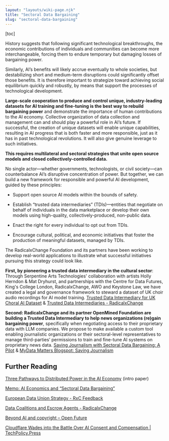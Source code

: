 ```yaml
---
layout: "layouts/wiki-page.njk"
title: "Sectoral Data Bargaining"
slug: "sectoral-data-bargaining"
---
```

[toc]

History suggests that following significant technological breakthroughs, the economic contributions of individuals and communities can become more interchangeable, forcing them to endure temporary but damaging losses of bargaining power.

Similarly, AI’s benefits will likely accrue eventually to whole societies, but destabilizing short and medium-term disruptions could significantly offset those benefits. It is therefore important to strategize toward achieving social equilibrium quickly and robustly, by means that support the processes of technological development.

**Large-scale cooperation to produce and control unique, industry-leading datasets for AI training and fine-tuning is the best way to rebuild bargaining power** and demonstrate the importance of human contributions to the AI economy. Collective organization of data collection and management can and should play a powerful role in AI’s future. If successful, the creation of unique datasets will enable unique capabilities, resulting in AI progress that is both faster and more responsible, just as it has in past technological revolutions. It will also give genuine leverage to such initiatives.

**This requires multilateral and sectoral strategies that unite open source models and closed collectively-controlled data.**

No single actor—whether governments, technologists, or civil society—can counterbalance AI’s disruptive concentration of power. But together, we can build a new framework for responsible and powerful AI development, guided by these principles:

- Support open source AI models within the bounds of safety.

- Establish “trusted data intermediaries” (TDIs)—entities that negotiate on behalf of individuals in the data marketplace or develop their own models using high-quality, collectively-produced, non-public data. 

- Enact the right for every individual to opt out from TDIs.

- Encourage cultural, political, and economic initiatives that foster the production of meaningful datasets, managed by TDIs. 

The RadicalxChange Foundation and its partners have been working to develop real-world applications to illustrate what successful initiatives pursuing this strategy could look like. 

**First, by pioneering a trusted data intermediary in the cultural sector**: Through Serpentine Arts Technologies' collaboration with artists Holly Herndon & Mat Dryhurst, and partnerships with the Centre for Data Futures, King's College London, RadicalxChange, AWO and Keystone Law, we have created a legal and governance framework to steward a dataset of UK choir audio recordings for AI model training. [Trusted Data Intermediary for UK Choral AI Dataset](https://proud-paprika-325.notion.site/Trusted-Data-Intermediary-for-UK-Choral-AI-Dataset-df411de606b54feea8a27902c425b06b) & [Trusted Data Intermediaries - RadicalxChange](https://www.radicalxchange.org/media/blog/trusted-data-intermediaries/)

**Second: RadicalxChange and its partner OpenMined Foundation are building a Trusted Data Intermediary to help news organizations (re)gain bargaining power**, specifically when negotiating access to their proprietary data with LLM companies. We propose to make available a custom tool enabling journalistic organizations or their sectoral-level representatives to manage third-parties’ permissions to train and fine-tune AI systems on proprietary news data. [Saving Journalism with Sectoral Data Bargaining: A Pilot](https://docs.google.com/document/d/1m7CnOufINUeoH02-aCcbouUZ8ZnC534yUil50pRBgNI/edit?tab=t.0#heading=h.2n1vgfnutl5d) & [MyData Matters Blogspot: Saving Journalism](https://mydata.org/2025/07/28/saving-journalism-with-sectoral-data-bargaining/)

## Further Reading

[Three Pathways to Distributed Power in the AI Economy](https://www.radicalxchange.org/media/blog/three-pathways-to-distributed-power-in-the-ai-economy/) (intro paper)

[Memo: AI Economics and “Sectoral Data Bargaining”](https://drive.google.com/file/d/1vyflLqS51-hsxEpPfPQtpSKWDenN6Uaa/view?usp=sharing)

[European Data Union Strategy - RxC Feedback](https://www.radicalxchange.org/media/blog/eu-data-union-strategy/)

[Data Coalitions and Escrow Agents - RadicalxChange](https://www.radicalxchange.org/media/blog/data-coalitions-and-escrow-agents/)

[Beyond AI and copyright – Open Future](https://openfuture.eu/publication/beyond-ai-and-copyright/)

[Cloudflare Wades into the Battle Over AI Consent and Compensation | TechPolicy.Press](https://www.techpolicy.press/cloudflare-wades-into-the-battle-over-ai-consent-and-compensation/)
